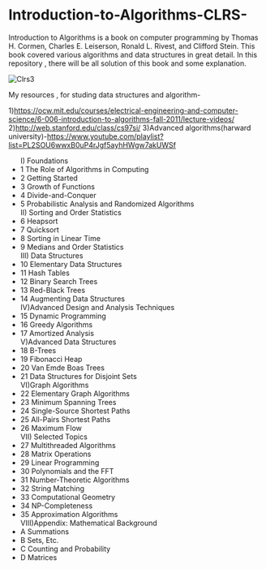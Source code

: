 # Introduction-to-Algorithms-CLRS-
Introduction to Algorithms is a book on computer programming by Thomas H. Cormen, Charles E. Leiserson, Ronald L. Rivest, and Clifford Stein. This book covered various algorithms and data structures in great detail. In this repository , there will be all solution of this book and some explanation.

![Clrs3](https://user-images.githubusercontent.com/75934644/126056821-e0282a64-b019-4f44-bdd9-16d3925ef70b.jpeg)

 My resources ,  for studing data structures and algorithm-

1)https://ocw.mit.edu/courses/electrical-engineering-and-computer-science/6-006-introduction-to-algorithms-fall-2011/lecture-videos/
2)http://web.stanford.edu/class/cs97si/
3)Advanced algorithms(harward university)-https://www.youtube.com/playlist?list=PL2SOU6wwxB0uP4rJgf5ayhHWgw7akUWSf
<ul>
I) Foundations
<li>1 The Role of Algorithms in Computing</li>
<li>2 Getting Started</li>
<li>3 Growth of Functions</li>
<li>4 Divide-and-Conquer</li>
<li>5 Probabilistic Analysis and Randomized Algorithms</li>
II) Sorting and Order Statistics</li>
<li>6 Heapsort</li>
<li>7 Quicksort</li>
<li>8 Sorting in Linear Time</li>
<li>9 Medians and Order Statistics</li>
III) Data Structures</li>
<li>10 Elementary Data Structures</li>
<li>11 Hash Tables</li>
<li>12 Binary Search Trees</li>
<li>13 Red-Black Trees</li>
<li>14 Augmenting Data Structures</li>
IV)Advanced Design and Analysis Techniques</li>
<li>15 Dynamic Programming</li>
<li>16 Greedy Algorithms</li>
<li>17 Amortized Analysis</li>
V)Advanced Data Structures</li>
<li>18 B-Trees</li>
<li>19 Fibonacci Heap</li>
<li>20 Van Emde Boas Trees</li>
<li>21 Data Structures for Disjoint Sets</li>
VI)Graph Algorithms</li>
<li>22 Elementary Graph Algorithms</li>
<li>23 Minimum Spanning Trees</li>
<li>24 Single-Source Shortest Paths</li>
<li>25 All-Pairs Shortest Paths</li>
<li>26 Maximum Flow</li>
VII) Selected Topics</li>
<li>27 Multithreaded Algorithms</li>
<li>28 Matrix Operations</li>
<li>29 Linear Programming</li>
<li>30 Polynomials and the FFT</li>
<li>31 Number-Theoretic Algorithms</li>
<li>32 String Matching</li>
<li>33 Computational Geometry</li>
<li>34 NP-Completeness</li>
<li>35 Approximation Algorithms</li>
VIII)Appendix: Mathematical Background</li>
<li>A Summations</li>
<li>B Sets, Etc.</li>
<li>C Counting and Probability</li>
<li>D Matrices</li>
</ul>
